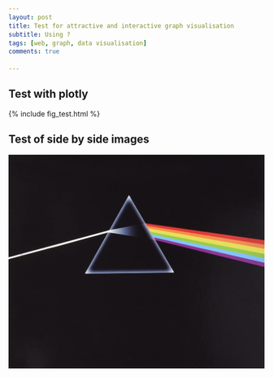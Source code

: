 ```yaml
---
layout: post
title: Test for attractive and interactive graph visualisation
subtitle: Using ?
tags: [web, graph, data visualisation]
comments: true

---
```


## Test with plotly

{% include fig_test.html %}

## Test of side by side images

![](/assets/post_img/dark_side.jpg)

<!-- {% imagesize /assets/post_img/dark_side.jpg:img?width=250 alt='steam-fish-1' %} -->

<!-- Solarized dark             |  Solarized Ocean
:-------------------------:|:-------------------------:
![](/assets/post_img/dark_side.jpg)  |  ![](/assets/post_img/dark_side.jpg)

{% include image_with_caption.html url="/assets/post_img/dark_side.jpg" description="Test of caption" %}

Lores ipsum -->
